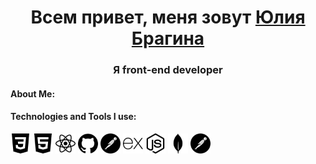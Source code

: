 <h1 align="center">Всем привет, меня зовут
  <a href="https://daniilshat.ru/" target="_blank">Юлия Брагина</a>
</h1>
<h3 align="center">Я front-end developer</h3>
<h4 align="left" >About Me: </h4>
<section>

</section>
<h4 align="left">Technologies and Tools I use: </h4>
<section>
<img src="https://github.com/JuliaBragina/JuliaBragina/blob/main/img/css3.svg" height="32" fill="red"/>
<img src="https://github.com/JuliaBragina/JuliaBragina/blob/main/img/html5.svg" height="32"/>
<img src="https://github.com/JuliaBragina/JuliaBragina/blob/main/img/react.svg" height="32"/>
<img src="https://github.com/JuliaBragina/JuliaBragina/blob/main/img/github.svg" height="32"/>
<img src="https://github.com/JuliaBragina/JuliaBragina/blob/main/img/postman.svg" height="32"/>
<img src="https://github.com/JuliaBragina/JuliaBragina/blob/main/img/express.svg" height="32"/>
<img src="https://github.com/JuliaBragina/JuliaBragina/blob/main/img/nodedotjs.svg" height="32"/>
<img src="https://github.com/JuliaBragina/JuliaBragina/blob/main/img/mongodb.svg" height="32"/>
<img src="https://github.com/JuliaBragina/JuliaBragina/blob/main/img/postman.svg" height="32"/>
</section>


<!--
**JuliaBragina/JuliaBragina** is a ✨ _special_ ✨ repository because its `README.md` (this file) appears on your GitHub profile.

Here are some ideas to get you started:

- 🔭 I’m currently working on ...
- 🌱 I’m currently learning ...
- 👯 I’m looking to collaborate on ...
- 🤔 I’m looking for help with ...
- 💬 Ask me about ...
- 📫 How to reach me: ...
- 😄 Pronouns: ...
- ⚡ Fun fact: ...
-->

